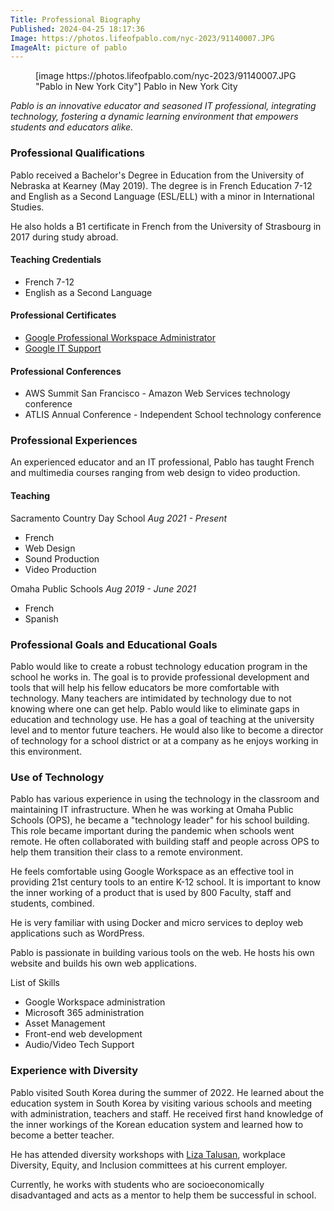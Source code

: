 ```yaml
---
Title: Professional Biography
Published: 2024-04-25 18:17:36
Image: https://photos.lifeofpablo.com/nyc-2023/91140007.JPG
ImageAlt: picture of pablo
---
```

<figure markdown="1">
[image https://photos.lifeofpablo.com/nyc-2023/91140007.JPG  "Pablo in New York City"]
Pablo in New York City
</figure>

*Pablo is an innovative educator and seasoned IT professional, integrating technology, fostering a dynamic learning environment that empowers students and educators alike.*

### Professional Qualifications

Pablo received a Bachelor's Degree in Education from the University of Nebraska at Kearney (May 2019). The degree is in French Education 7-12  and English as a Second Language (ESL/ELL) with a minor in International Studies.

He also holds a B1 certificate in French from the University of Strasbourg in 2017 during study abroad.

#### Teaching Credentials

* French 7-12
* English as a Second Language

#### Professional Certificates

* [Google Professional Workspace Administrator](https://coursera.org/share/6d2bd28d0044f1976cdaaa3380960848)
* [Google IT Support](https://coursera.org/share/5af42106336623688ec6fba20c0566d8)

#### Professional Conferences

* AWS Summit San Francisco - Amazon Web Services technology conference
* ATLIS Annual Conference - Independent School technology conference

### Professional Experiences
An experienced educator and an IT professional, Pablo has taught French and multimedia courses ranging from web design to video production.

#### Teaching
 
 Sacramento Country Day School *Aug 2021 - Present*

* French
* Web Design
* Sound Production
* Video Production

Omaha Public Schools *Aug 2019 - June 2021*

* French
* Spanish



### Professional Goals and Educational Goals
Pablo would like to create a robust technology education program in the school he works in. The goal is to provide professional development and tools that will help his fellow educators be more comfortable with technology. Many teachers are intimidated by technology due to not knowing where one can get help. Pablo would like to eliminate gaps in education and technology use. He has a goal of teaching at the university level and to mentor future teachers.
He would also like to become a director of technology for a school district or at a company as he enjoys working in this environment.


### Use of Technology

Pablo has various experience in using the technology in the classroom and maintaining IT infrastructure. When he was working at Omaha Public Schools (OPS), he became a "technology leader" for his school building. This role became important during the pandemic when schools went remote. He often collaborated with building staff and people across OPS to help them transition their class to a remote environment.

He feels comfortable using Google Workspace as an effective tool in providing 21st century tools to an entire K-12 school. It is important to know the inner working of a product that is used by 800 Faculty, staff and students, combined.

He is very familiar with using Docker and micro services to deploy web applications such as WordPress. 

Pablo is passionate in building various tools on the web. He hosts his own website and builds his own web applications.

List of Skills

* Google Workspace administration
* Microsoft 365 administration
* Asset Management
* Front-end web development
* Audio/Video Tech Support


### Experience with Diversity

Pablo visited South Korea during the summer of 2022. He learned about the education system in South Korea by visiting various schools and meeting with administration, teachers and staff. He received first hand knowledge of the inner workings of the Korean education system and learned how to become a better teacher.

He has attended diversity workshops with [Liza Talusan](http://www.lizatalusan.com/), workplace Diversity, Equity, and Inclusion committees at his current employer.

Currently, he works with students who are socioeconomically disadvantaged and acts as a mentor to help them be successful in school.


